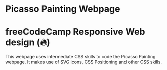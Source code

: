 # Picasso Painting Webpage

# freeCodeCamp Responsive Web design (🔥)

This webpage uses intermediate CSS skills to code the Picasso Painting webpage. It makes use of SVG icons, CSS Positioning and other CSS skills.

